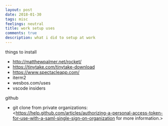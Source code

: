 ```yaml
---
layout: post
date: 2018-01-30
tags: misc
feelings: neutral
title: work setup uses
comments: true
description: what i did to setup at work
---
```


things to install

- <http://matthewpalmer.net/rocket/>
- <https://tinytake.com/tinytake-download>
- <https://www.spectacleapp.com/>
- iterm2
- wesbos.com/uses
- vscode insiders

github

- git clone from private organizations: <https://help.github.com/articles/authorizing-a-personal-access-token-for-use-with-a-saml-single-sign-on-organization for more information.>
